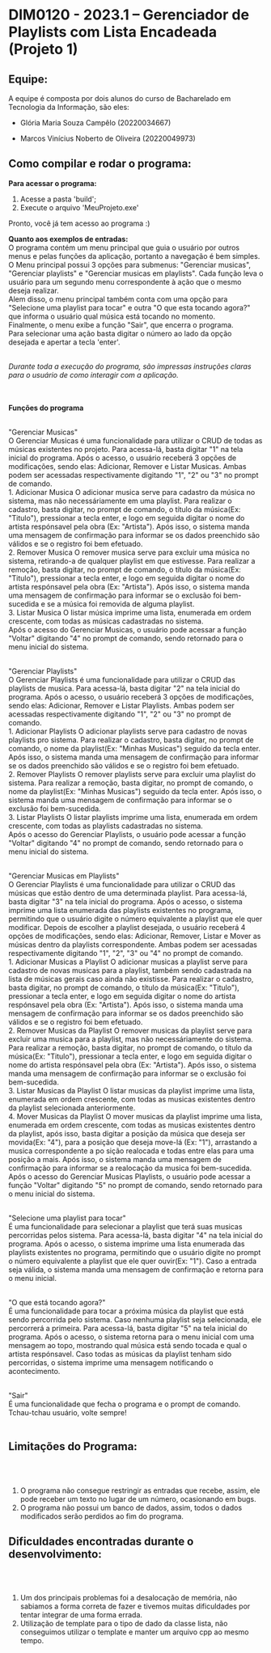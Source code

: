 # DIM0120 - 2023.1 – Gerenciador de Playlists com Lista Encadeada (Projeto 1)

## Equipe:
A equipe é composta por dois alunos do curso de Bacharelado em Tecnologia da Informação, são eles:
- Glória Maria Souza Campêlo (20220034667)
* Marcos Vinícius Noberto de Oliveira (20220049973)


## Como compilar e rodar o programa:
__Para acessar o programa:__
1. Acesse a pasta 'build';
2. Execute o arquivo 'MeuProjeto.exe'

Pronto, você já tem acesso ao programa :)

__Quanto aos exemplos de entradas:__ <br>
O programa contém um menu principal que guia o usuário por outros menus e pelas funções da aplicação, portanto a navegação é bem simples.
O Menu principal possui 3 opções para submenus: "Gerenciar musicas", "Gerenciar playlists" e "Gerenciar musicas em playlists". Cada função leva o usuário para um segundo menu correspondente à ação que o mesmo deseja realizar.<br>
Alem disso, o menu principal também conta com uma opção para "Selecione uma playlist para tocar" e outra "O que esta tocando agora?" que informa o usuário qual música está tocando no momento.<br>
Finalmente, o menu exibe a função "Sair", que encerra o programa.<br>
Para selecionar uma ação basta digitar o número ao lado da opção desejada e apertar a tecla 'enter'.<br><br>

_Durante toda a execução do programa, são impressas instruções claras para o usuário de como interagir com a aplicação._

<br><br>
__Funções do programa__
<br><br>

"Gerenciar Musicas"
<br>
O Gerenciar Musicas é uma funcionalidade para utilizar o CRUD de todas as músicas existentes no projeto. Para acessa-lá, basta digitar "1" na tela inicial do programa. 
Após o acesso, o usuário receberá 3 opções de modificações, sendo elas: Adicionar, Remover e Listar Musicas. Ambas podem ser acessadas respectivamente digitando "1", "2" ou "3" no prompt de comando.
<br>
    1. Adicionar Musica
        O adicionar musica serve para cadastro da música no sistema, mas não necessáriamente em uma playlist. Para realizar o cadastro, basta digitar, no prompt de comando, o título da música(Ex: "Titulo"), pressionar a tecla enter, e logo em seguida digitar o nome do artista respónsavel pela obra (Ex: "Artista"). Após isso, o sistema manda uma mensagem de confirmação para informar se os dados preenchido são válidos e se o registro foi bem efetuado.
<br>
    2. Remover Musica
        O remover musica serve para excluir uma música no sistema, retirando-a de qualquer playlist em que estivesse. Para realizar a remoção, basta digitar, no prompt de comando, o título da música(Ex: "Titulo"), pressionar a tecla enter, e logo em seguida digitar o nome do artista respónsavel pela obra (Ex: "Artista"). Após isso, o sistema manda uma mensagem de confirmação para informar  se o exclusão foi bem-sucedida e se a música foi removida de alguma playlist.
<br>
    3. Listar Musica
        O listar música imprime uma lista, enumerada em ordem crescente, com todas as músicas cadastradas no sistema.
<br>
Após o acesso do Gerenciar Musicas, o usuário pode acessar a função "Voltar" digitando "4" no prompt de comando, sendo retornado para o menu inicial do sistema.
<br><br>

"Gerenciar Playlists"
<br>
O Gerenciar Playlists é uma funcionalidade para utilizar o CRUD das playlists de musica. Para acessa-lá, basta digitar "2" na tela inicial do programa. 
Após o acesso, o usuário receberá 3 opções de modificações, sendo elas: Adicionar, Remover e Listar Playlists. Ambas podem ser acessadas respectivamente digitando "1", "2" ou "3" no prompt de comando.
<br>
    1. Adicionar Playlists
        O adicionar playlists serve para cadastro de novas playlists pro sistema. Para realizar o cadastro, basta digitar, no prompt de comando, o nome da playlist(Ex: "Minhas Musicas") seguido da tecla enter. Após isso, o sistema manda uma mensagem de confirmação para informar se os dados preenchido são válidos e se o registro foi bem efetuado.
<br>
    2. Remover Playlists
        O remover playlists serve para excluir uma playlist do sistema. Para realizar a remoção, basta digitar, no prompt de comando, o nome da playlist(Ex: "Minhas Musicas") seguido da tecla enter. Após isso, o sistema manda uma mensagem de confirmação para informar se o exclusão foi bem-sucedida.
<br>
    3. Listar Playlists
        O listar playlists imprime uma lista, enumerada em ordem crescente, com todas as playlists cadastradas no sistema.
<br>
Após o acesso do Gerenciar Playlists, o usuário pode acessar a função "Voltar" digitando "4" no prompt de comando, sendo retornado para o menu inicial do sistema.
<br><br>

"Gerenciar Musicas em Playlists"
<br>
O Gerenciar Playlists é uma funcionalidade para utilizar o CRUD das músicas que estão dentro de uma determinada playlist. Para acessa-lá, basta digitar "3" na tela inicial do programa. 
Após o acesso, o sistema imprime uma lista enumerada das playlists existentes no programa, permitindo que o usuário digite o número equivalente a playlist que ele quer modificar.
Depois de escolher a playlist desejada, o usuário receberá 4 opções de modificações, sendo elas: Adicionar, Remover, Listar e Mover as músicas dentro da playlists correspondente. Ambas podem ser acessadas respectivamente digitando "1", "2", "3" ou "4" no prompt de comando.
<br>
    1. Adicionar Musicas a Playlist
        O adicionar musicas a playlist serve para cadastro de novas musicas para a playlist, também sendo cadastrada na lista de músicas gerais caso ainda não existisse. Para realizar o cadastro, basta digitar, no prompt de comando, o título da música(Ex: "Titulo"), pressionar a tecla enter, e logo em seguida digitar o nome do artista respónsavel pela obra (Ex: "Artista"). Após isso, o sistema manda uma mensagem de confirmação para informar se os dados preenchido são válidos e se o registro foi bem efetuado.
<br>
    2. Remover Musicas da Playlist
        O remover musicas da playlist serve para excluir uma musica para a playlist, mas não necessáriamente do sistema. Para realizar a remoção, basta digitar, no prompt de comando, o título da música(Ex: "Titulo"), pressionar a tecla enter, e logo em seguida digitar o nome do artista respónsavel pela obra (Ex: "Artista"). Após isso, o sistema manda uma mensagem de confirmação para informar se o exclusão foi bem-sucedida.
<br>
    3. Listar Musicas da Playlist
        O listar musicas da playlist imprime uma lista, enumerada em ordem crescente, com todas as musicas existentes dentro da playlist selecionada anteriormente.
<br>
    4. Mover Musicas da Playlist
        O mover musicas da playlist imprime uma lista, enumerada em ordem crescente, com todas as musicas existentes dentro da playlist, após isso, basta digitar a posição da música que deseja ser movida(Ex: "4"), para a posição que deseja move-lá (Ex: "1"), arrastando a musica correspondente a po sição realocada e todas entre elas para uma posição a mais. Após isso, o sistema manda uma mensagem de confirmação para informar se a realocação da musica foi bem-sucedida.
<br>
Após o acesso do Gerenciar Musicas Playlists, o usuário pode acessar a função "Voltar" digitando "5" no prompt de comando, sendo retornado para o menu inicial do sistema.
<br><br>

"Selecione uma playlist para tocar"
<br>
É uma funcionalidade para selecionar a playlist que terá suas musicas percorridas pelos sistema. Para acessa-lá, basta digitar "4" na tela inicial do programa. 
Após o acesso, o sistema imprime uma lista enumerada das playlists existentes no programa, permitindo que o usuário digite no prompt o número equivalente a playlist que ele quer ouvir(Ex: "1"). Caso a entrada seja válida, o sistema manda uma mensagem de confirmação e retorna para o menu inicial.
<br><br>

"O que está tocando agora?"
<br>
É uma funcionalidade para tocar a próxima música da playlist que está sendo percorrida pelo sistema. Caso nenhuma playlist seja selecionada, ele percorrerá a primeira. Para acessa-lá, basta digitar "5" na tela inicial do programa. 
Após o acesso, o sistema retorna para o menu inicial com uma mensagem ao topo, mostrando qual música está sendo tocada e qual o artista respónsavel. Caso todas as músicas da playlist tenham sido percorridas, o sistema imprime uma mensagem notificando o acontecimento.
<br><br>

"Sair"
<br>
É uma funcionalidade que fecha o programa e o prompt de comando. Tchau-tchau usuário, volte sempre!
<br><br>

## Limitações do Programa:
<br><br>
1. O programa não consegue restringir as entradas que recebe, assim, ele pode receber um texto no lugar de um número, ocasionando em bugs.
1. O programa não possui um banco de dados, assim, todos o dados modificados serão perdidos ao fim do programa.

## Dificuldades encontradas durante o desenvolvimento:
<br><br>
1. Um dos principais problemas foi a desalocação de memória, não sabiamos a forma correta de fazer e tivemos muitas dificuldades por tentar integrar de uma forma errada.
1. Utilização de template para o tipo de dado da classe lista, não conseguimos utilizar o template e manter um arquivo cpp ao mesmo tempo.

